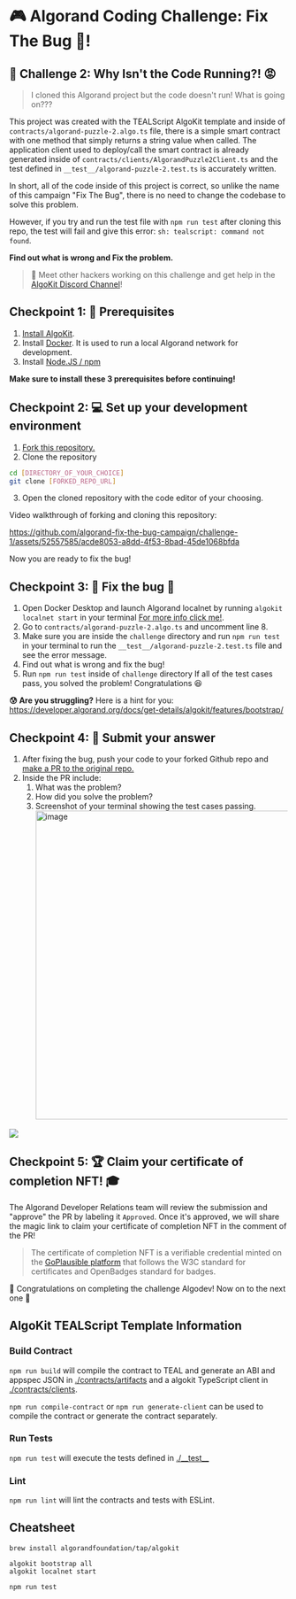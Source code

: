 # 🎮 Algorand Coding Challenge: Fix The Bug 🐞!

## 🚩 Challenge 2: Why Isn't the Code Running?! 😡

> I cloned this Algorand project but the code doesn't run! What is going on??? 

This project was created with the TEALScript AlgoKit template and inside of `contracts/algorand-puzzle-2.algo.ts` file, there is a simple smart contract with one method that simply returns a string value when called. The application client used to deploy/call the smart contract is already generated inside of `contracts/clients/AlgorandPuzzle2Client.ts` and the test defined in `__test__/algorand-puzzle-2.test.ts` is accurately written.

In short, all of the code inside of this project is correct, so unlike the name of this campaign "Fix The Bug", there is no need to change the codebase to solve this problem.

However, if you try and run the test file with `npm run test` after cloning this repo, the test will fail and give this error: 
`sh: tealscript: command not found`. 

**Find out what is wrong and Fix the problem.**

> 💬 Meet other hackers working on this challenge and get help in the [AlgoKit Discord Channel](https://discord.com/channels/491256308461207573/1065320801970180168)!

## Checkpoint 1: 🧰 Prerequisites 

1. [Install AlgoKit](https://github.com/algorandfoundation/algokit-cli/tree/main?tab=readme-ov-file#install).
2. Install [Docker](https://www.docker.com/products/docker-desktop/). It is used to run a local Algorand network for development.
3. Install [Node.JS / npm](https://docs.npmjs.com/downloading-and-installing-node-js-and-npm) 

**Make sure to install these 3 prerequisites before continuing!**

## Checkpoint 2: 💻 Set up your development environment 

1. [Fork this repository.](https://docs.github.com/en/pull-requests/collaborating-with-pull-requests/working-with-forks/fork-a-repo)
2. Clone the repository
```bash
cd [DIRECTORY_OF_YOUR_CHOICE]
git clone [FORKED_REPO_URL]
```
3. Open the cloned repository with the code editor of your choosing.

Video walkthrough of forking and cloning this repository:

https://github.com/algorand-fix-the-bug-campaign/challenge-1/assets/52557585/acde8053-a8dd-4f53-8bad-45de1068bfda

Now you are ready to fix the bug!

## Checkpoint 3: 🐞 Fix the bug 🧐

1. Open Docker Desktop and launch Algorand localnet by running `algokit localnet start` in your terminal [For more info click me!](https://github.com/algorandfoundation/algokit-cli/blob/main/docs/features/localnet.md#creating--starting-the-localnet). 
2. Go to `contracts/algorand-puzzle-2.algo.ts` and uncomment line 8.
3. Make sure you are inside the `challenge` directory and run `npm run test` in your terminal to run the `__test__/algorand-puzzle-2.test.ts` file and see the error message.
4. Find out what is wrong and fix the bug!
6. Run `npm run test` inside of `challenge` directory
If all of the test cases pass, you solved the problem! Congratulations 😆

**😰 Are you struggling?**
Here is a hint for you: https://developer.algorand.org/docs/get-details/algokit/features/bootstrap/

## Checkpoint 4: 💯 Submit your answer 

1. After fixing the bug, push your code to your forked Github repo and [make a PR to the original repo.](https://docs.github.com/en/pull-requests/collaborating-with-pull-requests/proposing-changes-to-your-work-with-pull-requests/creating-a-pull-request-from-a-fork) 
2. Inside the PR include:
   1. What was the problem?
   2. How did you solve the problem?
   3. Screenshot of your terminal showing the test cases passing. <img width="558" alt="image" src="https://github.com/algorand-devrel/fix-the-bug-private/assets/52557585/3017375c-f85a-42f1-b6e5-262b4560f96d">

<img src="https://raw.githubusercontent.com/ubinix-warun/algorand-coding-challenge-2/main/asset/Screenshot%202567-03-12%20at%2020.42.02.png" />

## Checkpoint 5: 🏆 Claim your certificate of completion NFT! 🎓

The Algorand Developer Relations team will review the submission and "approve" the PR by labeling it `Approved`. Once it's approved, we will share the magic link to claim your certificate of completion NFT in the comment of the PR!

> The certificate of completion NFT is a verifiable credential minted on the [GoPlausible platform](https://goplausible.com/) that follows the W3C standard for certificates and OpenBadges standard for badges. 

🎉 Congratulations on completing the challenge Algodev! Now on to the next one 💪

## AlgoKit TEALScript Template Information

### Build Contract

`npm run build` will compile the contract to TEAL and generate an ABI and appspec JSON in [./contracts/artifacts](./contracts/artifacts/) and a algokit TypeScript client in [./contracts/clients](./contracts/clients/).

`npm run compile-contract` or `npm run generate-client` can be used to compile the contract or generate the contract separately.

### Run Tests

`npm run test` will execute the tests defined in [./\_\_test\_\_](./__test__) 

### Lint

`npm run lint` will lint the contracts and tests with ESLint.


## Cheatsheet

```
brew install algorandfoundation/tap/algokit

algokit bootstrap all
algokit localnet start

npm run test
```